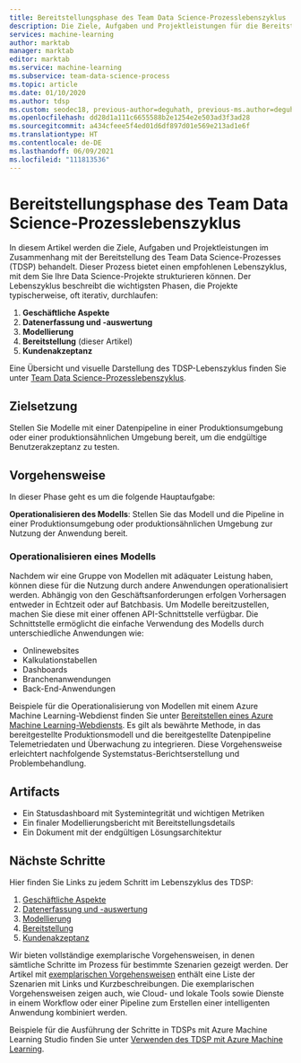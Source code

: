 ```yaml
---
title: Bereitstellungsphase des Team Data Science-Prozesslebenszyklus
description: Die Ziele, Aufgaben und Projektleistungen für die Bereitstellungsphase Ihrer Data Science-Projekte
services: machine-learning
author: marktab
manager: marktab
editor: marktab
ms.service: machine-learning
ms.subservice: team-data-science-process
ms.topic: article
ms.date: 01/10/2020
ms.author: tdsp
ms.custom: seodec18, previous-author=deguhath, previous-ms.author=deguhath
ms.openlocfilehash: dd28d1a111c6655588b2e1254e2e503ad3f3ad28
ms.sourcegitcommit: a434cfeee5f4ed01d6df897d01e569e213ad1e6f
ms.translationtype: HT
ms.contentlocale: de-DE
ms.lasthandoff: 06/09/2021
ms.locfileid: "111813536"
---
```

# <a name="deployment-stage-of-the-team-data-science-process-lifecycle"></a>Bereitstellungsphase des Team Data Science-Prozesslebenszyklus

In diesem Artikel werden die Ziele, Aufgaben und Projektleistungen im Zusammenhang mit der Bereitstellung des Team Data Science-Prozesses (TDSP) behandelt. Dieser Prozess bietet einen empfohlenen Lebenszyklus, mit dem Sie Ihre Data Science-Projekte strukturieren können. Der Lebenszyklus beschreibt die wichtigsten Phasen, die Projekte typischerweise, oft iterativ, durchlaufen:

   1. **Geschäftliche Aspekte**
   2. **Datenerfassung und -auswertung**
   3. **Modellierung**
   4. **Bereitstellung** (dieser Artikel)
   5. **Kundenakzeptanz**

Eine Übersicht und visuelle Darstellung des TDSP-Lebenszyklus finden Sie unter [Team Data Science-Prozesslebenszyklus](./lifecycle.md).

## <a name="goal"></a>Zielsetzung
Stellen Sie Modelle mit einer Datenpipeline in einer Produktionsumgebung oder einer produktionsähnlichen Umgebung bereit, um die endgültige Benutzerakzeptanz zu testen. 

## <a name="how-to-do-it"></a>Vorgehensweise
In dieser Phase geht es um die folgende Hauptaufgabe:

**Operationalisieren des Modells**: Stellen Sie das Modell und die Pipeline in einer Produktionsumgebung oder produktionsähnlichen Umgebung zur Nutzung der Anwendung bereit.

### <a name="operationalize-a-model"></a>Operationalisieren eines Modells
Nachdem wir eine Gruppe von Modellen mit adäquater Leistung haben, können diese für die Nutzung durch andere Anwendungen operationalisiert werden. Abhängig von den Geschäftsanforderungen erfolgen Vorhersagen entweder in Echtzeit oder auf Batchbasis. Um Modelle bereitzustellen, machen Sie diese mit einer offenen API-Schnittstelle verfügbar. Die Schnittstelle ermöglicht die einfache Verwendung des Modells durch unterschiedliche Anwendungen wie:

   * Onlinewebsites
   * Kalkulationstabellen 
   * Dashboards
   * Branchenanwendungen 
   * Back-End-Anwendungen 

Beispiele für die Operationalisierung von Modellen mit einem Azure Machine Learning-Webdienst finden Sie unter [Bereitstellen eines Azure Machine Learning-Webdiensts](../classic/deploy-a-machine-learning-web-service.md). Es gilt als bewährte Methode, in das bereitgestellte Produktionsmodell und die bereitgestellte Datenpipeline Telemetriedaten und Überwachung zu integrieren. Diese Vorgehensweise erleichtert nachfolgende Systemstatus-Berichtserstellung und Problembehandlung.  

## <a name="artifacts"></a>Artifacts

* Ein Statusdashboard mit Systemintegrität und wichtigen Metriken
* Ein finaler Modellierungsbericht mit Bereitstellungsdetails
* Ein Dokument mit der endgültigen Lösungsarchitektur


## <a name="next-steps"></a>Nächste Schritte

Hier finden Sie Links zu jedem Schritt im Lebenszyklus des TDSP:

   1. [Geschäftliche Aspekte](lifecycle-business-understanding.md)
   2. [Datenerfassung und -auswertung](lifecycle-data.md)
   3. [Modellierung](lifecycle-modeling.md)
   4. [Bereitstellung](lifecycle-deployment.md)
   5. [Kundenakzeptanz](lifecycle-acceptance.md)

Wir bieten vollständige exemplarische Vorgehensweisen, in denen sämtliche Schritte im Prozess für bestimmte Szenarien gezeigt werden. Der Artikel mit [exemplarischen Vorgehensweisen](walkthroughs.md) enthält eine Liste der Szenarien mit Links und Kurzbeschreibungen. Die exemplarischen Vorgehensweisen zeigen auch, wie Cloud- und lokale Tools sowie Dienste in einem Workflow oder einer Pipeline zum Erstellen einer intelligenten Anwendung kombiniert werden. 

Beispiele für die Ausführung der Schritte in TDSPs mit Azure Machine Learning Studio finden Sie unter [Verwenden des TDSP mit Azure Machine Learning](./index.yml).